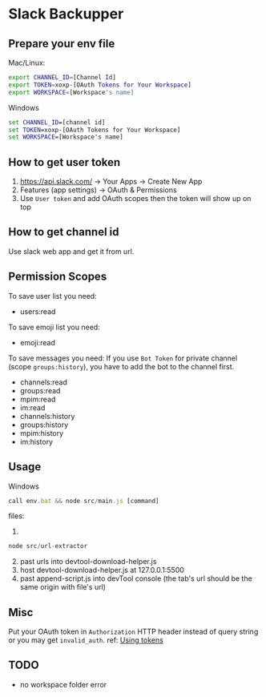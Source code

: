 # Slack Backupper

## Prepare your env file

Mac/Linux:

```bash
export CHANNEL_ID=[Channel Id]
export TOKEN=xoxp-[OAuth Tokens for Your Workspace]
export WORKSPACE=[Workspace's name]
```

Windows

```bat
set CHANNEL_ID=[channel id]
set TOKEN=xoxp-[OAuth Tokens for Your Workspace]
set WORKSPACE=[Workspace's name]
```

## How to get user token

1. https://api.slack.com/ -> Your Apps -> Create New App
2. Features (app settings) -> OAuth & Permissions
3. Use `User token` and add OAuth scopes then the token will show up on top

## How to get channel id

Use slack web app and get it from url.

## Permission Scopes

To save user list you need:

- users:read

To save emoji list you need:

- emoji:read

To save messages you need:
If you use `Bot Token` for private channel (scope `groups:history`), you have to add the bot to the channel first.

- channels:read
- groups:read
- mpim:read
- im:read
- channels:history
- groups:history
- mpim:history
- im:history

## Usage

Windows

```js
call env.bat && node src/main.js [command]
```

files:

1.

```js
node src/url-extractor
```

2. past urls into devtool-download-helper.js
3. host devtool-download-helper.js at 127.0.0.1:5500
4. past append-script.js into devTool console (the tab's url should be the same origin with file's url)

## Misc

Put your OAuth token in `Authorization` HTTP header instead of query string or you may get `invalid_auth`. ref: [Using tokens](https://api.slack.com/authentication/oauth-v2#using)

## TODO

- no workspace folder error
